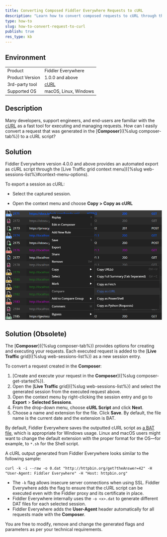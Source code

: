 ```yaml
---
title: Converting Composed Fiddler Everywhere Requests to cURL
description: "Learn how to convert composed requests to cURL through the Fiddler Everywhere web-debugging application."
type: how-to
slug: how-to-convert-request-to-curl
publish: true
res_type: kb
---
```


## Environment

|   |   |
|---|---|
| Product   |  Fiddler Everywhere  |
| Product Version | 1.0.0 and above  |
| 3rd-party tool | [cURL](https://curl.se/) |
| Supported OS | macOS, Linux, Windows |

## Description

Many developers, support engineers, and end-users are familiar with the [cURL](https://curl.se/) as a fast tool for executing and managing requests. How can I easily convert a request that was generated in the [**Composer**]({%slug composer-tab%}) to a cURL script?


## Solution

Fiddler Everywhere version 4.0.0 and above provides an automated export as cURL script through the [Live Traffic grid context menu]({%slug web-sessions-list%}#context-menu-options).

To export a session as cURL:

- Select the captured session.

- Open the context menu and choose **Copy > Copy as cURL**

![Copy as Curl](../images/kb/copy-as-curl.png)


## Solution (Obsolete)

The [**Composer**]({%slug composer-tab%}) provides options for creating and executing your requests. Each executed request is added to the [**Live Traffic** grid]({%slug web-sessions-list%}) as a new session entry.

To convert a request created in the **Composer**:

1. [Create and execute your request in the **Composer**]({%slug composer-get-started%}).
1. Open the [**Live Traffic** grid]({%slug web-sessions-list%}) and select the generated session from the executed request above.
1. Open the context menu by right-clicking the session entry and go to **Export** > **Selected Sessions**.
1. From the drop-down menu, choose **cURL Script** and click **Next**.
1. Choose a name and extension for the file. Click **Save**. By default, the file name is the current date and the extension is BAT.

By default, Fiddler Everywhere saves the outputted cURL script as [a BAT file](https://fileinfo.com/extension/bat), which is appropriate for Windows usage. Linux and macOS users might want to change the default extension with the proper format for the OS&mdash;for example, to `*.sh` for the Shell script.

A cURL output generated from Fiddler Everywhere looks similar to the following sample:

```cURL
curl -k -i --raw -o 0.dat "http://httpbin.org/get?theAnswer=42" -H "User-Agent: Fiddler Everywhere" -H "Host: httpbin.org"
```

- The `-k` flag allows insecure server connections when using SSL. Fiddler Everywhere adds the flag to ensure that the cURL script can be executed even with the Fiddler proxy and its certificate in place.
- Fiddler Everywhere internally uses the `-o <x>.dat` to generate different DAT files for each selected session.
- Fiddler Everywhere adds the **User-Agent** header automatically for all requests made with the **Composer**.

You are free to modify, remove and change the generated flags and parameters as per your technical requirements.
